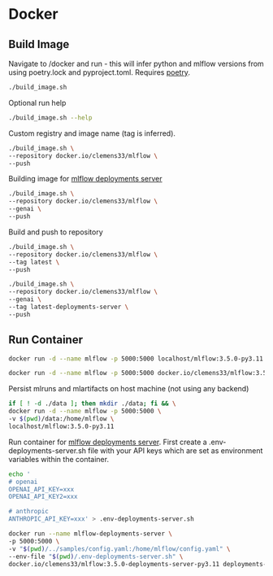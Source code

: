 # Docker

## Build Image

Navigate to /docker and run - this will infer python and mlflow versions from using poetry.lock and pyproject.toml. Requires [poetry](https://python-poetry.org/).

```bash
./build_image.sh
```

Optional run help

```bash
./build_image.sh --help
```

Custom registry and image name (tag is inferred).
```bash
./build_image.sh \
--repository docker.io/clemens33/mlflow \
--push
```

Building image for [mlflow deployments server](https://mlflow.org/docs/latest/llms/deployments/index.html)
```bash
./build_image.sh \
--repository docker.io/clemens33/mlflow \
--genai \
--push
```

Build and push to repository

```bash
./build_image.sh \
--repository docker.io/clemens33/mlflow \
--tag latest \
--push
```

```bash
./build_image.sh \
--repository docker.io/clemens33/mlflow \
--genai \
--tag latest-deployments-server \
--push
``` 

## Run Container

```bash
docker run -d --name mlflow -p 5000:5000 localhost/mlflow:3.5.0-py3.11
```

```bash
docker run -d --name mlflow -p 5000:5000 docker.io/clemens33/mlflow:3.5.0-py3.11
```

Persist mlruns and mlartifacts on host machine (not using any backend)

```bash
if [ ! -d ./data ]; then mkdir ./data; fi && \
docker run -d --name mlflow -p 5000:5000 \
-v $(pwd)/data:/home/mlflow \
localhost/mlflow:3.5.0-py3.11
```

Run container for [mlflow deployments server](https://mlflow.org/docs/latest/llms/deployments/index.html). First create a .env-deployments-server.sh file with your API keys which are set as environment variables within the container.

```bash
echo '
# openai
OPENAI_API_KEY=xxx
OPENAI_API_KEY2=xxx

# anthropic
ANTHROPIC_API_KEY=xxx' > .env-deployments-server.sh
```

```bash
docker run --name mlflow-deployments-server \
-p 5000:5000 \
-v "$(pwd)/../samples/config.yaml:/home/mlflow/config.yaml" \
--env-file "$(pwd)/.env-deployments-server.sh" \
docker.io/clemens33/mlflow:3.5.0-deployments-server-py3.11 deployments-server
```
